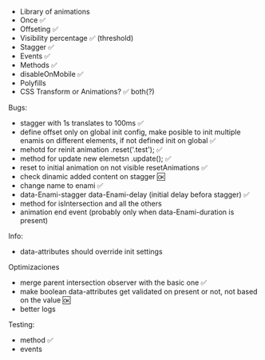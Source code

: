 * Library of animations
* Once ✅
* Offseting ✅
* Visibility percentage ✅ (threshold)
* Stagger ✅
* Events ✅
* Methods ✅
* disableOnMobile ✅
* Polyfills
* CSS Transform or Animations? ✅ both(?)

Bugs:
* stagger with 1s translates to 100ms ✅
* define offset only on global init config, make posible to init multiple enamis on different elements, if not defined init on global ✅
* mehotd for reinit animation .reset('.test'); ✅
* method for update new elemetsn .update(); ✅
* reset to initial animation on not visible resetAnimations ✅
* check dinamic added content on stagger 🆗
* change name to enami ✅
* data-Enami-stagger data-Enami-delay (initial delay befora stagger) ✅
* method for isIntersection and all the others
* animation end event (probably only when data-Enami-duration is present)

Info:
* data-attributes should override init settings

Optimizaciones
* merge parent intersection observer with the basic one ✅
* make boolean data-attributes get validated on present or not, not based on the value 🆗
* better logs

Testing:
* method ✅
* events